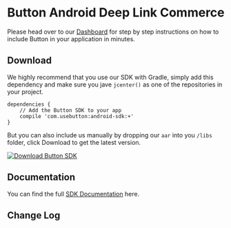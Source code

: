 # Button Android Deep Link Commerce

Please head over to our [Dashboard](https://app.usebutton.com) for step by step instructions on how to include Button in your application in minutes.

## Download
We highly recommend that you use our SDK with Gradle, simply add this dependency and make sure you jave `jcenter()` as one of the repositories in your project.

```
dependencies {
	// Add the Button SDK to your app
	compile 'com.usebutton:android-sdk:+'
}
```

But you can also include us manually by dropping our `aar` into you `/libs` folder, click Download to get the latest version.

[![Download Button SDK](https://api.bintray.com/packages/button/Button/com.usebutton%3Aandroid-sdk/images/download.svg) ](https://bintray.com/button/Button/com.usebutton%3Aandroid-sdk/_latestVersion)


## Documentation

You can find the full [SDK Documentation](http://building.usebutton.com/button-android-public/latest/reference/com/usebutton/sdk/Button.html) here.

## Change Log
